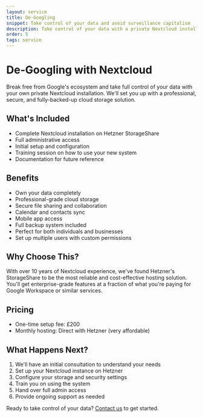 ```yaml
---
layout: service
title: De-Googling
snippet: Take control of your data and avoid surveillance capitalism
description: Take control of your data with a private Nextcloud installation
order: 5
tags: service
---
```


# De-Googling with Nextcloud

Break free from Google's ecosystem and take full control of your data with your own private Nextcloud installation. We'll set you up with a professional, secure, and fully-backed-up cloud storage solution.

## What's Included

- Complete Nextcloud installation on Hetzner StorageShare
- Full administrative access
- Initial setup and configuration
- Training session on how to use your new system
- Documentation for future reference

## Benefits

- Own your data completely
- Professional-grade cloud storage
- Secure file sharing and collaboration
- Calendar and contacts sync
- Mobile app access
- Full backup system included
- Perfect for both individuals and businesses
- Set up multiple users with custom permissions

## Why Choose This?

With over 10 years of Nextcloud experience, we've found Hetzner's StorageShare to be the most reliable and cost-effective hosting solution. You'll get enterprise-grade features at a fraction of what you're paying for Google Workspace or similar services.

## Pricing

- One-time setup fee: £200
- Monthly hosting: Direct with Hetzner (very affordable)

## What Happens Next?

1. We'll have an initial consultation to understand your needs
2. Set up your Nextcloud instance on Hetzner
3. Configure your storage and security settings
4. Train you on using the system
5. Hand over full admin access
6. Provide ongoing support as needed

Ready to take control of your data? [Contact us](/contact/) to get started.
